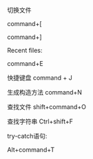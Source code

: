 切换文件

command+[

command+]


Recent files:

command+E


快捷键盘
command + J

生成构造方法
command+N 

查找文件
shift+command+O

查找字符串
Ctrl+shift+F



try-catch语句:

Alt+command+T



